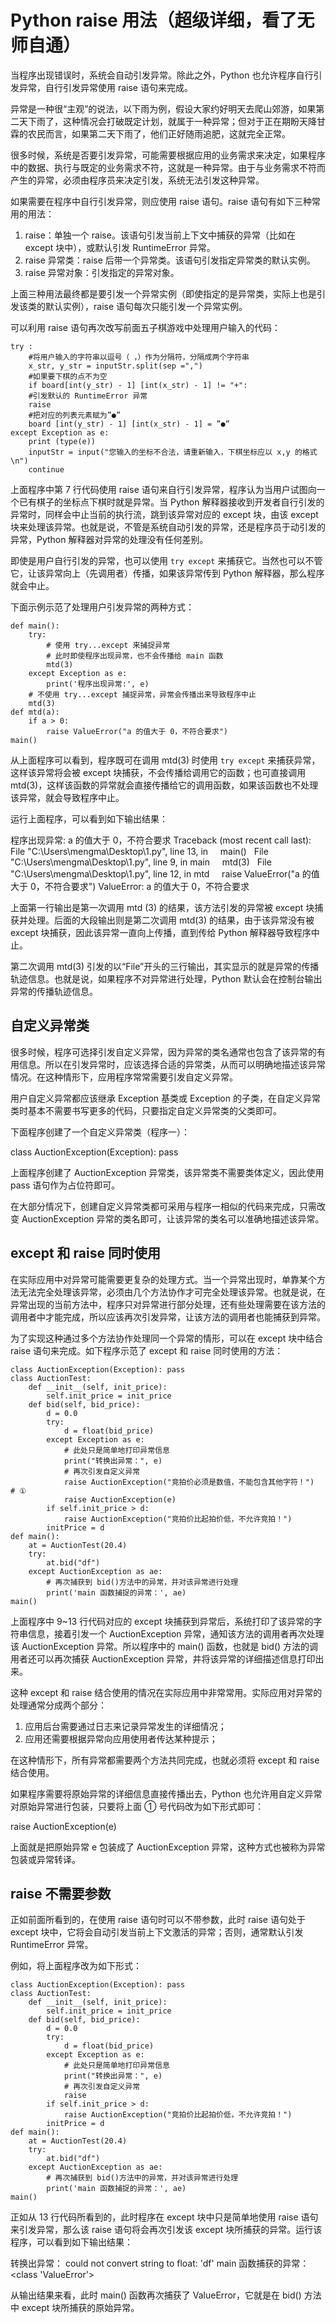 # Python raise 用法（超级详细，看了无师自通）

当程序出现错误时，系统会自动引发异常。除此之外，Python 也允许程序自行引发异常，自行引发异常使用 raise 语句来完成。

异常是一种很“主观”的说法，以下雨为例，假设大家约好明天去爬山郊游，如果第二天下雨了，这种情况会打破既定计划，就属于一种异常；但对于正在期盼天降甘霖的农民而言，如果第二天下雨了，他们正好随雨追肥，这就完全正常。

很多时候，系统是否要引发异常，可能需要根据应用的业务需求来决定，如果程序中的数据、执行与既定的业务需求不符，这就是一种异常。由于与业务需求不符而产生的异常，必须由程序员来决定引发，系统无法引发这种异常。

如果需要在程序中自行引发异常，则应使用 raise 语句。raise 语句有如下三种常用的用法：

1.  raise：单独一个 raise。该语句引发当前上下文中捕获的异常（比如在 except 块中），或默认引发 RuntimeError 异常。
2.  raise 异常类：raise 后带一个异常类。该语句引发指定异常类的默认实例。
3.  raise 异常对象：引发指定的异常对象。

上面三种用法最终都是要引发一个异常实例（即使指定的是异常类，实际上也是引发该类的默认实例），raise 语句每次只能引发一个异常实例。

可以利用 raise 语句再次改写前面五子棋游戏中处理用户输入的代码：

```
try :
    #将用户输入的字符串以逗号（ ，）作为分隔符，分隔成两个字符串
    x_str, y_str = inputStr.split(sep =",")
    #如果要下棋的点不为空
    if board[int(y_str) - 1] [int(x_str) - 1] != "+":
    #引发默认的 RuntimeError 异常
    raise
    #把对应的列表元素赋为”●”
    board [int(y_str) - 1] [int(x_str) - 1] = ”●”
except Exception as e:
    print (type(e))
    inputStr = input("您输入的坐标不合法，请重新输入，下棋坐标应以 x,y 的格式\n")
    continue
```

上面程序中第 7 行代码使用 raise 语句来自行引发异常，程序认为当用户试图向一个已有棋子的坐标点下棋时就是异常。当 Python 解释器接收到开发者自行引发的异常时，同样会中止当前的执行流，跳到该异常对应的 except 块，由该 except 块来处理该异常。也就是说，不管是系统自动引发的异常，还是程序员于动引发的异常，Python 解释器对异常的处理没有任何差别。

即使是用户自行引发的异常，也可以使用 `try except` 来捕获它。当然也可以不管它，让该异常向上（先调用者）传播，如果该异常传到 Python 解释器，那么程序就会中止。

下面示例示范了处理用户引发异常的两种方式：

```
def main():
    try:
        # 使用 try...except 来捕捉异常
        # 此时即使程序出现异常，也不会传播给 main 函数
        mtd(3)
    except Exception as e:
        print('程序出现异常:', e)
    # 不使用 try...except 捕捉异常，异常会传播出来导致程序中止
    mtd(3)
def mtd(a):
    if a > 0:
        raise ValueError("a 的值大于 0，不符合要求")
main()
```

从上面程序可以看到，程序既可在调用 mtd(3) 时使用 `try except` 来捕获异常，这样该异常将会被 except 块捕获，不会传播给调用它的函数；也可直接调用 mtd(3)，这样该函数的异常就会直接传播给它的调用函数，如果该函数也不处理该异常，就会导致程序中止。

运行上面程序，可以看到如下输出结果：

程序出现异常: a 的值大于 0，不符合要求
Traceback (most recent call last):
  File "C:\Users\mengma\Desktop\1.py", line 13, in <module>
    main()
  File "C:\Users\mengma\Desktop\1.py", line 9, in main
    mtd(3)
  File "C:\Users\mengma\Desktop\1.py", line 12, in mtd
    raise ValueError("a 的值大于 0，不符合要求")
ValueError: a 的值大于 0，不符合要求

上面第一行输出是第一次调用 mtd (3) 的结果，该方法引发的异常被 except 块捕获并处理。后面的大段输出则是第二次调用 mtd(3) 的结果，由于该异常没有被 except 块捕获，因此该异常一直向上传播，直到传给 Python 解释器导致程序中止。

第二次调用 mtd(3) 引发的以“File”开头的三行输出，其实显示的就是异常的传播轨迹信息。也就是说，如果程序不对异常进行处理，Python 默认会在控制台输出异常的传播轨迹信息。

## 自定义异常类

很多时候，程序可选择引发自定义异常，因为异常的类名通常也包含了该异常的有用信息。所以在引发异常时，应该选择合适的异常类，从而可以明确地描述该异常情况。在这种情形下，应用程序常常需要引发自定义异常。

用户自定义异常都应该继承 Exception 基类或 Exception 的子类，在自定义异常类时基本不需要书写更多的代码，只要指定自定义异常类的父类即可。

下面程序创建了一个自定义异常类（程序一）：

class AuctionException(Exception): pass

上面程序创建了 AuctionException 异常类，该异常类不需要类体定义，因此使用 pass 语句作为占位符即可。

在大部分情况下，创建自定义异常类都可采用与程序一相似的代码来完成，只需改变 AuctionException 异常的类名即可，让该异常的类名可以准确地描述该异常。

## except 和 raise 同时使用

在实际应用中对异常可能需要更复杂的处理方式。当一个异常出现时，单靠某个方法无法完全处理该异常，必须由几个方法协作才可完全处理该异常。也就是说，在异常出现的当前方法中，程序只对异常进行部分处理，还有些处理需要在该方法的调用者中才能完成，所以应该再次引发异常，让该方法的调用者也能捕获到异常。

为了实现这种通过多个方法协作处理同一个异常的情形，可以在 except 块中结合 raise 语句来完成。如下程序示范了 except 和 raise 同时使用的方法：

```
class AuctionException(Exception): pass
class AuctionTest:
    def __init__(self, init_price):
        self.init_price = init_price
    def bid(self, bid_price):
        d = 0.0
        try:
            d = float(bid_price)
        except Exception as e:
            # 此处只是简单地打印异常信息
            print("转换出异常：", e)
            # 再次引发自定义异常
            raise AuctionException("竞拍价必须是数值，不能包含其他字符！")  # ①
            raise AuctionException(e)
        if self.init_price > d:
            raise AuctionException("竞拍价比起拍价低，不允许竞拍！")
        initPrice = d
def main():
    at = AuctionTest(20.4)
    try:
        at.bid("df")
    except AuctionException as ae:
        # 再次捕获到 bid()方法中的异常，并对该异常进行处理
        print('main 函数捕捉的异常：', ae)
main()
```

上面程序中 9~13 行代码对应的 except 块捕获到异常后，系统打印了该异常的字符串信息，接着引发一个 AuctionException 异常，通知该方法的调用者再次处理该 AuctionException 异常。所以程序中的 main() 函数，也就是 bid() 方法的调用者还可以再次捕获 AuctionException 异常，井将该异常的详细描述信息打印出来。

这种 except 和 raise 结合使用的情况在实际应用中非常常用。实际应用对异常的处理通常分成两个部分：

1.  应用后台需要通过日志来记录异常发生的详细情况；
2.  应用还需要根据异常向应用使用者传达某种提示；

在这种情形下，所有异常都需要两个方法共同完成，也就必须将 except 和 raise 结合使用。

如果程序需要将原始异常的详细信息直接传播出去，Python 也允许用自定义异常对原始异常进行包装，只要将上面 ① 号代码改为如下形式即可：

raise AuctionException(e)

上面就是把原始异常 e 包装成了 AuctionException 异常，这种方式也被称为异常包装或异常转译。

## raise 不需要参数

正如前面所看到的，在使用 raise 语句时可以不带参数，此时 raise 语句处于 except 块中，它将会自动引发当前上下文激活的异常；否则，通常默认引发 RuntimeError 异常。

例如，将上面程序改为如下形式：

```
class AuctionException(Exception): pass
class AuctionTest:
    def __init__(self, init_price):
        self.init_price = init_price
    def bid(self, bid_price):
        d = 0.0
        try:
            d = float(bid_price)
        except Exception as e:
            # 此处只是简单地打印异常信息
            print("转换出异常：", e)
            # 再次引发自定义异常
            raise
        if self.init_price > d:
            raise AuctionException("竞拍价比起拍价低，不允许竞拍！")
        initPrice = d
def main():
    at = AuctionTest(20.4)
    try:
        at.bid("df")
    except AuctionException as ae:
        # 再次捕获到 bid()方法中的异常，并对该异常进行处理
        print('main 函数捕捉的异常：', ae)
main()
```

正如从 13 行代码所看到的，此时程序在 except 块中只是简单地使用 raise 语句来引发异常，那么该 raise 语句将会再次引发该 except 块所捕获的异常。运行该程序，可以看到如下输出结果：

转换出异常： could not convert string to float: 'df'
main 函数捕获的异常：<class 'ValueError'>

从输出结果来看，此时 main() 函数再次捕获了 ValueError，它就是在 bid() 方法中 except 块所捕获的原始异常。